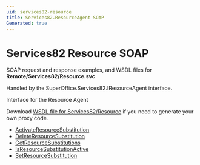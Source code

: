 ```yaml
---
uid: services82-resource
title: Services82.ResourceAgent SOAP
Generated: true
---
```


# Services82 Resource SOAP

SOAP request and response examples, and WSDL files for **Remote/Services82/Resource.svc**

Handled by the <see cref="T:SuperOffice.Services82.IResourceAgent">SuperOffice.Services82.IResourceAgent</see> interface.

Interface for the Resource Agent

Download [WSDL file for Services82/Resource](../Services82-Resource.md) if you need to generate your own proxy code.

* [ActivateResourceSubstitution](ActivateResourceSubstitution.md)
* [DeleteResourceSubstitution](DeleteResourceSubstitution.md)
* [GetResourceSubstitutions](GetResourceSubstitutions.md)
* [IsResourceSubstitutionActive](IsResourceSubstitutionActive.md)
* [SetResourceSubstitution](SetResourceSubstitution.md)

